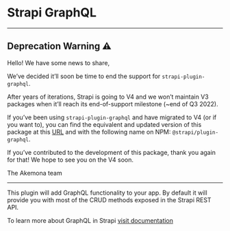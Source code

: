 # Strapi GraphQL

---

## Deprecation Warning :warning:

Hello! We have some news to share,

We’ve decided it’ll soon be time to end the support for `strapi-plugin-graphql`.

After years of iterations, Strapi is going to V4 and we won’t maintain V3 packages when it’ll reach its end-of-support milestone (~end of Q3 2022).

If you’ve been using `strapi-plugin-graphql` and have migrated to V4 (or if you want to), you can find the equivalent and updated version of this package at this [URL](https://github.com/strapi/strapi/tree/master/packages/plugins/graphql) and with the following name on NPM: `@strapi/plugin-graphql`.

If you’ve contributed to the development of this package, thank you again for that! We hope to see you on the V4 soon.

The Akemona team

---

This plugin will add GraphQL functionality to your app.
By default it will provide you with most of the CRUD methods exposed in the Strapi REST API.

To learn more about GraphQL in Strapi [visit documentation](https://strapi.akemona.com/documentation/developer-docs/latest/development/plugins/graphql.html)
